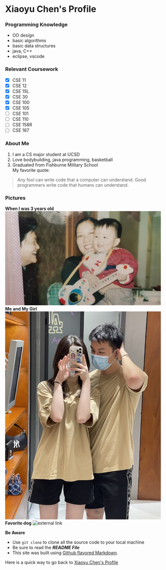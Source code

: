 # **Xiaoyu Chen's Profile**
### Programming Knowledge
- OO design
- basic algorithms
- basic data structures 
- java, C++
- eclipse, vscode

### Relevant Coursework
- [x] CSE 11
- [x] CSE 12
- [x] CSE 15L
- [x] CSE 30
- [x] CSE 100
- [x] CSE 105
- [ ] CSE 101
- [ ] CSE 110
- [ ] CSE 158R
- [ ] CSE 167

### About Me
1. I am a CS major student at UCSD
2. Love bodybuilding, java programming, basketball
3. Graduated from Fishburne Military School\
My favorite quote:
>Any fool can write code that a computer can understand. Good programmers write code that humans can understand. 

### Pictures
**When I was 3 years old**
![Myself](IMG_2608.jpeg)
**Me and My Girl**
![girlfriend](IMG_3479.jpeg)
**Favorite dog**
![external link](https://images.pexels.com/photos/1108099/pexels-photo-1108099.jpeg?cs=srgb&dl=pexels-chevanon-photography-1108099.jpg&fm=jpgdrawing.jpg)

**Be Aware**
- Use `git clone` to clone all the source code to your local machine
- Be sure to read the ***README File***
- This site was built using [Github flavored Markdown](https://docs.github.com/en/get-started/writing-on-github/getting-started-with-writing-and-formatting-on-github/basic-writing-and-formatting-syntax).

Here is a quick way to go back to [Xiaoyu Chen's Profile](#xiaoyu-chens-profile)